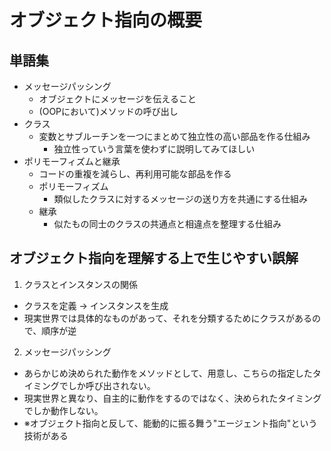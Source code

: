# オブジェクト指向の概要

## 単語集
- メッセージパッシング
  - オブジェクトにメッセージを伝えること
  - (OOPにおいて)メソッドの呼び出し
- クラス
  - 変数とサブルーチンを一つにまとめて独立性の高い部品を作る仕組み
    - 独立性っていう言葉を使わずに説明してみてほしい
- ポリモーフィズムと継承
  - コードの重複を減らし、再利用可能な部品を作る
  - ポリモーフィズム
    - 類似したクラスに対するメッセージの送り方を共通にする仕組み
  - 継承
    - 似たもの同士のクラスの共通点と相違点を整理する仕組み

## オブジェクト指向を理解する上で生じやすい誤解
1. クラスとインスタンスの関係
  - クラスを定義 → インスタンスを生成
  - 現実世界では具体的なものがあって、それを分類するためにクラスがあるので、順序が逆
2. メッセージパッシング
  - あらかじめ決められた動作をメソッドとして、用意し、こちらの指定したタイミングでしか呼び出されない。
  - 現実世界と異なり、自主的に動作をするのではなく、決められたタイミングでしか動作しない。
  - ※オブジェクト指向と反して、能動的に振る舞う"エージェント指向"という技術がある
